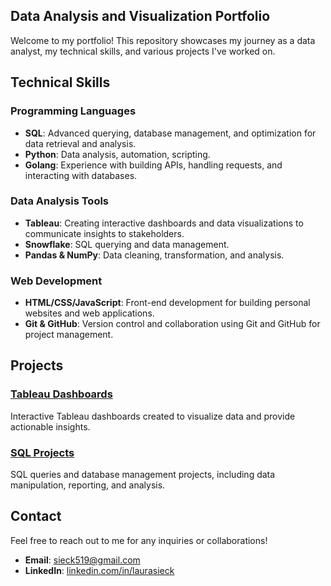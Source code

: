 ## Data Analysis and Visualization Portfolio

Welcome to my portfolio! This repository showcases my journey as a data analyst, my technical skills, and various projects I've worked on. 


## Technical Skills

### **Programming Languages**
- **SQL**: Advanced querying, database management, and optimization for data retrieval and analysis.
- **Python**: Data analysis, automation, scripting.
- **Golang**: Experience with building APIs, handling requests, and interacting with databases.

### **Data Analysis Tools**
- **Tableau**: Creating interactive dashboards and data visualizations to communicate insights to stakeholders.
- **Snowflake**: SQL querying and data management.
- **Pandas & NumPy**: Data cleaning, transformation, and analysis.

### **Web Development**
- **HTML/CSS/JavaScript**: Front-end development for building personal websites and web applications.
- **Git & GitHub**: Version control and collaboration using Git and GitHub for project management.

## Projects

### [**Tableau Dashboards**](https://public.tableau.com/app/profile/laura.sieck/vizzes)
Interactive Tableau dashboards created to visualize data and provide actionable insights.

### [**SQL Projects**](https://github.com/lsieck519)
SQL queries and database management projects, including data manipulation, reporting, and analysis.


## Contact

Feel free to reach out to me for any inquiries or collaborations!

- **Email**: [sieck519@gmail.com](mailto:sieck519@gmail.com)
- **LinkedIn**: [linkedin.com/in/laurasieck](https://www.linkedin.com/in/laurasieck/)

